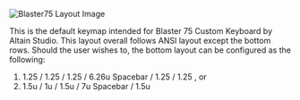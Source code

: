 ![Blaster75 Layout Image](https://i.imgur.com/qrvNWCo.png)

This is the default keymap intended for Blaster 75 Custom Keyboard by Altain Studio. 
This layout overall follows ANSI layout except the bottom rows.
Should the user wishes to, the bottom layout can be configured as the following:
1) 1.25 / 1.25 / 1.25 / 6.26u Spacebar / 1.25 / 1.25  , or
2) 1.5u / 1u / 1.5u / 7u Spacebar / 1.5u 